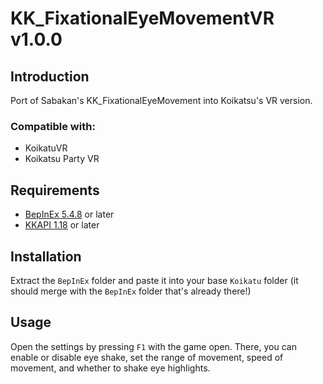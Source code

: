 # KK_FixationalEyeMovementVR v1.0.0

## Introduction
Port of Sabakan's KK_FixationalEyeMovement into Koikatsu's VR version.

### Compatible with:
* KoikatuVR
* Koikatsu Party VR

## Requirements
* [BepInEx 5.4.8](https://github.com/BepInEx/BepInEx/releases) or later
* [KKAPI 1.18](https://github.com/IllusionMods/IllusionModdingAPI/releases) or later

## Installation
Extract the `BepInEx` folder and paste it into your base `Koikatu` folder (it should merge with the `BepInEx` folder that's already there!)

## Usage
Open the settings by pressing `F1` with the game open. There, you can enable or disable eye shake, set the range of movement, speed of movement, and whether to shake eye highlights.
